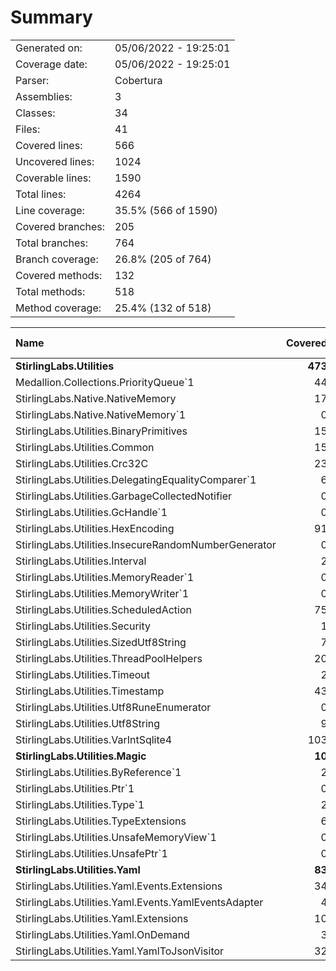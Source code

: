 ﻿# Summary
|||
|:---|:---|
| Generated on: | 05/06/2022 - 19:25:01 |
| Coverage date: | 05/06/2022 - 19:25:01 |
| Parser: | Cobertura |
| Assemblies: | 3 |
| Classes: | 34 |
| Files: | 41 |
| Covered lines: | 566 |
| Uncovered lines: | 1024 |
| Coverable lines: | 1590 |
| Total lines: | 4264 |
| Line coverage: | 35.5% (566 of 1590) |
| Covered branches: | 205 |
| Total branches: | 764 |
| Branch coverage: | 26.8% (205 of 764) |
| Covered methods: | 132 |
| Total methods: | 518 |
| Method coverage: | 25.4% (132 of 518) |

|**Name**|**Covered**|**Uncovered**|**Coverable**|**Total**|**Line coverage**|**Covered**|**Total**|**Branch coverage**|**Covered**|**Total**|**Method coverage**|
|:---|---:|---:|---:|---:|---:|---:|---:|---:|---:|---:|---:|
|**StirlingLabs.Utilities**|**473**|**866**|**1339**|**4403**|**35.3%**|**166**|**664**|**25%**|**101**|**369**|**27.3%**|
|Medallion.Collections.PriorityQueue`1|44|120|164|524|26.8%|15|92|16.3%|10|27|37%|
|StirlingLabs.Native.NativeMemory|17|15|32|139|53.1%|2|6|33.3%|8|15|53.3%|
|StirlingLabs.Native.NativeMemory`1|0|11|11|139|0%|0|4|0%|0|9|0%|
|StirlingLabs.Utilities.BinaryPrimitives|15|241|256|1065|5.8%|11|196|5.6%|9|103|8.7%|
|StirlingLabs.Utilities.Common|15|37|52|234|28.8%|6|16|37.5%|5|17|29.4%|
|StirlingLabs.Utilities.Crc32C|23|70|93|213|24.7%|12|44|27.2%|5|9|55.5%|
|StirlingLabs.Utilities.DelegatingEqualityComparer`1|6|8|14|34|42.8%|1|8|12.5%|3|5|60%|
|StirlingLabs.Utilities.GarbageCollectedNotifier|0|8|8|29|0%|0|6|0%|0|3|0%|
|StirlingLabs.Utilities.GcHandle`1|0|17|17|72|0%|0|4|0%|0|14|0%|
|StirlingLabs.Utilities.HexEncoding|91|6|97|209|93.8%|21|30|70%|13|16|81.2%|
|StirlingLabs.Utilities.InsecureRandomNumberGenerator|0|11|11|38|0%|0|4|0%|0|5|0%|
|StirlingLabs.Utilities.Interval|2|3|5|30|40%|0|0||2|5|40%|
|StirlingLabs.Utilities.MemoryReader`1|0|8|8|23|0%|0|2|0%|0|2|0%|
|StirlingLabs.Utilities.MemoryWriter`1|0|7|7|20|0%|0|2|0%|0|2|0%|
|StirlingLabs.Utilities.ScheduledAction|75|20|95|232|78.9%|23|32|71.8%|8|10|80%|
|StirlingLabs.Utilities.Security|1|42|43|98|2.3%|0|22|0%|1|7|14.2%|
|StirlingLabs.Utilities.SizedUtf8String|7|51|58|224|12%|0|28|0%|5|27|18.5%|
|StirlingLabs.Utilities.ThreadPoolHelpers|20|0|20|89|100%|5|8|62.5%|8|8|100%|
|StirlingLabs.Utilities.Timeout|2|3|5|30|40%|0|0||2|5|40%|
|StirlingLabs.Utilities.Timestamp|43|30|73|233|58.9%|13|22|59%|14|33|42.4%|
|StirlingLabs.Utilities.Utf8RuneEnumerator|0|17|17|60|0%|0|6|0%|0|4|0%|
|StirlingLabs.Utilities.Utf8String|9|136|145|407|6.2%|3|72|4.1%|2|37|5.4%|
|StirlingLabs.Utilities.VarIntSqlite4|103|5|108|261|95.3%|54|60|90%|6|6|100%|
|**StirlingLabs.Utilities.Magic**|**10**|**110**|**120**|**0**|**8.3%**|**2**|**42**|**4.7%**|**7**|**97**|**7.2%**|
|StirlingLabs.Utilities.ByReference`1|2|2|4|0|50%|0|0||2|4|50%|
|StirlingLabs.Utilities.Ptr`1|0|40|40|0|0%|0|18|0%|0|32|0%|
|StirlingLabs.Utilities.Type`1|2|20|22|0|9%|0|0||2|22|9%|
|StirlingLabs.Utilities.TypeExtensions|6|0|6|0|100%|2|4|50%|3|3|100%|
|StirlingLabs.Utilities.UnsafeMemoryView`1|0|9|9|0|0%|0|2|0%|0|5|0%|
|StirlingLabs.Utilities.UnsafePtr`1|0|39|39|0|0%|0|18|0%|0|31|0%|
|**StirlingLabs.Utilities.Yaml**|**83**|**48**|**131**|**0**|**63.3%**|**37**|**58**|**63.7%**|**24**|**52**|**46.1%**|
|StirlingLabs.Utilities.Yaml.Events.Extensions|34|1|35|0|97.1%|21|22|95.4%|6|6|100%|
|StirlingLabs.Utilities.Yaml.Events.YamlEventsAdapter|4|9|13|0|30.7%|0|0||3|9|33.3%|
|StirlingLabs.Utilities.Yaml.Extensions|10|24|34|0|29.4%|2|14|14.2%|4|24|16.6%|
|StirlingLabs.Utilities.Yaml.OnDemand|3|0|3|0|100%|0|0||3|3|100%|
|StirlingLabs.Utilities.Yaml.YamlToJsonVisitor|32|14|46|0|69.5%|14|22|63.6%|8|10|80%|
